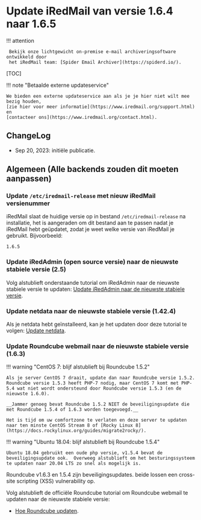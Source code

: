 # Update iRedMail van versie 1.6.4 naar 1.6.5

!!! attention

	 Bekijk onze lichtgewicht on-premise e-mail archiveringsoftware ontwikkeld door 
	 het iRedMail team: [Spider Email Archiver](https://spiderd.io/).

[TOC]

!!! note "Betaalde externe updateservice"

    We bieden een externe updateservice aan als je je hier niet wilt mee bezig houden,
    [zie hier voor meer informatie](https://www.iredmail.org/support.html) en
    [contacteer ons](https://www.iredmail.org/contact.html).

## ChangeLog

- Sep 20, 2023: initiële publicatie.

## Algemeen (Alle backends zouden dit moeten aanpassen)

### Update `/etc/iredmail-release` met nieuw iRedMail versienummer

iRedMail slaat de huidige versie op in bestand `/etc/iredmail-release` na installatie, het is aangeraden om dit bestand aan te passen nadat je iRedMail hebt geüpdatet,
zodat je weet welke versie van  iRedMail je gebruikt. Bijvoorbeeld:

```
1.6.5
```

### Update iRedAdmin (open source versie) naar de nieuwste stabiele versie (2.5)

Volg alstublieft onderstaande tutorial om iRedAdmin naar de nieuwste stabiele versie te updaten:
[Update iRedAdmin naar de nieuwste stabiele versie](./migrate.or.upgrade.iredadmin.html).


### Update netdata naar de nieuwste stabiele versie (1.42.4)

Als je netdata hebt geïnstalleerd, kan je het updaten door deze tutorial te volgen:
[Update netdata](./upgrade.netdata.html).

### Update Roundcube webmail naar de nieuwste stabiele versie (1.6.3)

!!! warning "CentOS 7: blijf alstublieft bij Roundcube 1.5.2"

    Als je server CentOS 7 draait, update dan naar Roundcube versie 1.5.2.
    Roundcube versie 1.5.3 heeft PHP-7 nodig, maar CentOS 7 komt met PHP-5.4 wat niet wordt ondersteund door Roundcube versie 1.5.3 (en de nieuwste 1.6.0).

    __Jammer genoeg bevat Roundcube 1.5.2 NIET de beveiligingsupdate die met Roundcube 1.5.4 of 1.6.3 worden toegevoegd.__

    Het is tijd om uw comfortzone te verlaten en deze server te updaten naar ten minste CentOS Stream 8 of [Rocky Linux 8](https://docs.rockylinux.org/guides/migrate2rocky/).

!!! warning "Ubuntu 18.04: blijf alstublieft bij Roundcube 1.5.4"

    Ubuntu 18.04 gebruikt een oude php versie, v1.5.4 bevat de beveiligingsupdate ook.  Overweeg alstublieft om het besturingssysteem te updaten naar 20.04 LTS zo snel als mogelijk is.


Roundcube v1.6.3 en 1.5.4 zijn beveiligingsupdates. beide lossen een cross-site
scripting (XSS) vulnerability op.

Volg alstublieft de officiële Roundcube tutorial om Roundcube webmail te updaten naar de nieuwste stabiele versie:

* [Hoe Roundcube updaten](https://github.com/roundcube/roundcubemail/wiki/Upgrade).
